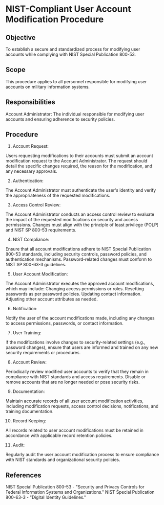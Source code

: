 # NIST-Compliant User Account Modification Procedure

## Objective
To establish a secure and standardized process for modifying user accounts while complying with NIST Special Publication 800-53.

## Scope
This procedure applies to all personnel responsible for modifying user accounts on military information systems.

## Responsibilities

Account Administrator: The individual responsible for modifying user accounts and ensuring adherence to security policies.

## Procedure

1. Account Request:

Users requesting modifications to their accounts must submit an account modification request to the Account Administrator.
The request should detail the specific changes required, the reason for the modification, and any necessary approvals.

2. Authentication:

The Account Administrator must authenticate the user's identity and verify the appropriateness of the requested modifications.

3. Access Control Review:

The Account Administrator conducts an access control review to evaluate the impact of the requested modifications on security and access permissions.
Changes must align with the principle of least privilege (POLP) and NIST SP 800-53 requirements.

4. NIST Compliance:

Ensure that all account modifications adhere to NIST Special Publication 800-53 standards, including security controls, password policies, and authentication mechanisms.
Password-related changes must conform to NIST SP 800-63-3 guidelines.

5. User Account Modification:

The Account Administrator executes the approved account modifications, which may include:
Changing access permissions or roles.
Resetting passwords as per password policies.
Updating contact information.
Adjusting other account attributes as needed.

6. Notification:

Notify the user of the account modifications made, including any changes to access permissions, passwords, or contact information.

7. User Training:

If the modifications involve changes to security-related settings (e.g., password changes), ensure that users are informed and trained on any new security requirements or procedures.

8. Account Review:

Periodically review modified user accounts to verify that they remain in compliance with NIST standards and access requirements.
Disable or remove accounts that are no longer needed or pose security risks.

9. Documentation:

Maintain accurate records of all user account modification activities, including modification requests, access control decisions, notifications, and training documentation.

10. Record Keeping:

All records related to user account modifications must be retained in accordance with applicable record retention policies.

11. Audit:

Regularly audit the user account modification process to ensure compliance with NIST standards and organizational security policies.

## References

NIST Special Publication 800-53 - "Security and Privacy Controls for Federal Information Systems and Organizations."
NIST Special Publication 800-63-3 - "Digital Identity Guidelines."
